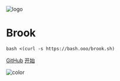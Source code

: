![logo](https://txthinking.github.io/brook/_static/brook.png)

# Brook

```
bash <(curl -s https://bash.ooo/brook.sh)
```

[GitHub](https://github.com/txthinking/brook)
[开始](#什么是cli和gui)

![color](#ffffff)
